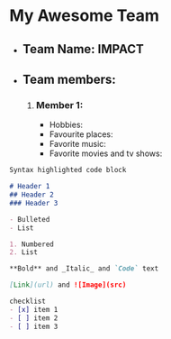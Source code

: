 # My Awesome Team

- ## Team Name: IMPACT

- ## Team members:
	1. ### Member 1:
		- Hobbies:
		- Favourite places:
		- Favorite music:
		- Favorite movies and tv shows:

```markdown
Syntax highlighted code block

# Header 1
## Header 2
### Header 3

- Bulleted
- List

1. Numbered
2. List

**Bold** and _Italic_ and `Code` text

[Link](url) and ![Image](src)

checklist
- [x] item 1
- [ ] item 2
- [ ] item 3
```
